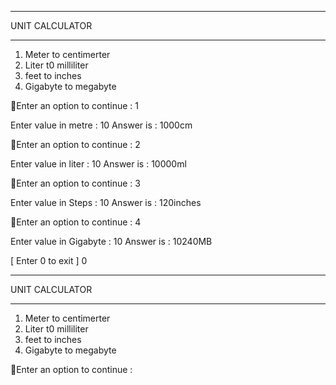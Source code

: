 ***************
UNIT CALCULATOR				
***************
		
1. Meter to centimerter 
2. Liter t0 milliliter
3. feet to inches
4. Gigabyte to megabyte

📌Enter an option to continue : 1

Enter value in metre : 10
Answer is : 1000cm

📌Enter an option to continue : 2

Enter value in liter : 10
Answer is : 10000ml

📌Enter an option to continue : 3

Enter value in Steps : 10
Answer is :   120inches

📌Enter an option to continue : 4

Enter value in Gigabyte : 10
Answer is : 10240MB

[ Enter 0 to exit ] 0

***************
UNIT CALCULATOR				
***************

1. Meter to centimerter 
2. Liter t0 milliliter
3. feet to inches
4. Gigabyte to megabyte

📌Enter an option to continue : 
